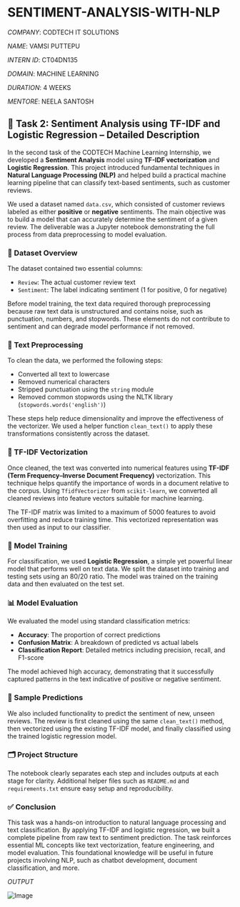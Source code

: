 # SENTIMENT-ANALYSIS-WITH-NLP

*COMPANY*: CODTECH IT SOLUTIONS

*NAME*: VAMSI PUTTEPU

*INTERN ID*: CT04DN135

*DOMAIN*: MACHINE LEARNING

*DURATION*: 4 WEEKS

*MENTORE*: NEELA SANTOSH

## 🧠 Task 2: Sentiment Analysis using TF-IDF and Logistic Regression – Detailed Description

In the second task of the CODTECH Machine Learning Internship, we developed a **Sentiment Analysis** model using **TF-IDF vectorization** and **Logistic Regression**. This project introduced fundamental techniques in **Natural Language Processing (NLP)** and helped build a practical machine learning pipeline that can classify text-based sentiments, such as customer reviews.

We used a dataset named `data.csv`, which consisted of customer reviews labeled as either **positive** or **negative** sentiments. The main objective was to build a model that can accurately determine the sentiment of a given review. The deliverable was a Jupyter notebook demonstrating the full process from data preprocessing to model evaluation.

### 📁 Dataset Overview

The dataset contained two essential columns:
- `Review`: The actual customer review text
- `Sentiment`: The label indicating sentiment (1 for positive, 0 for negative)

Before model training, the text data required thorough preprocessing because raw text data is unstructured and contains noise, such as punctuation, numbers, and stopwords. These elements do not contribute to sentiment and can degrade model performance if not removed.

### 🔄 Text Preprocessing

To clean the data, we performed the following steps:
- Converted all text to lowercase
- Removed numerical characters
- Stripped punctuation using the `string` module
- Removed common stopwords using the NLTK library (`stopwords.words('english')`)

These steps help reduce dimensionality and improve the effectiveness of the vectorizer. We used a helper function `clean_text()` to apply these transformations consistently across the dataset.

### 🧮 TF-IDF Vectorization

Once cleaned, the text was converted into numerical features using **TF-IDF (Term Frequency–Inverse Document Frequency)** vectorization. This technique helps quantify the importance of words in a document relative to the corpus. Using `TfidfVectorizer` from `scikit-learn`, we converted all cleaned reviews into feature vectors suitable for machine learning.

The TF-IDF matrix was limited to a maximum of 5000 features to avoid overfitting and reduce training time. This vectorized representation was then used as input to our classifier.

### 🧠 Model Training

For classification, we used **Logistic Regression**, a simple yet powerful linear model that performs well on text data. We split the dataset into training and testing sets using an 80/20 ratio. The model was trained on the training data and then evaluated on the test set.

### 📊 Model Evaluation

We evaluated the model using standard classification metrics:
- **Accuracy**: The proportion of correct predictions
- **Confusion Matrix**: A breakdown of predicted vs actual labels
- **Classification Report**: Detailed metrics including precision, recall, and F1-score

The model achieved high accuracy, demonstrating that it successfully captured patterns in the text indicative of positive or negative sentiment.

### 🔮 Sample Predictions

We also included functionality to predict the sentiment of new, unseen reviews. The review is first cleaned using the same `clean_text()` method, then vectorized using the existing TF-IDF model, and finally classified using the trained logistic regression model.

### 🗂 Project Structure

The notebook clearly separates each step and includes outputs at each stage for clarity. Additional helper files such as `README.md` and `requirements.txt` ensure easy setup and reproducibility.

### ✅ Conclusion

This task was a hands-on introduction to natural language processing and text classification. By applying TF-IDF and logistic regression, we built a complete pipeline from raw text to sentiment prediction. The task reinforces essential ML concepts like text vectorization, feature engineering, and model evaluation. This foundational knowledge will be useful in future projects involving NLP, such as chatbot development, document classification, and more.

*OUTPUT*

![Image](https://github.com/user-attachments/assets/a91823da-8a49-409c-bcd6-c38ba460fdba)
